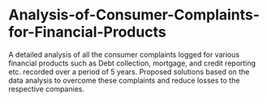 # Analysis-of-Consumer-Complaints-for-Financial-Products
A detailed analysis of all the consumer complaints logged for various financial products such as Debt collection, mortgage, and credit reporting etc. recorded over a period of 5 years. Proposed solutions based on the data analysis to overcome these complaints and reduce losses to the respective companies.

